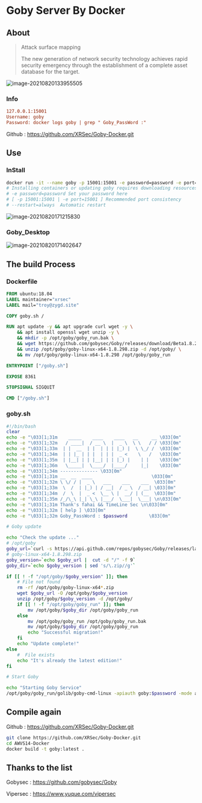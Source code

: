 # Goby Server By Docker

## About

> Attack surface mapping
>
> The new generation of network security technology achieves rapid security emergency through the establishment of a complete asset database for the target.

![image-20210820133955505](https://rmt.ladydaily.com/fetch/ZYGG/storage/image-20210820133955505.png?w=1280)

### Info

```ini
127.0.0.1:15001
Username: goby
Password: docker logs goby | grep " Goby_PassWord :"
```

Github : https://github.com/XRSec/Goby-Docker.git

## Use

### InStall

```bash
docker run -it --name goby -p 15001:15001 -e password=password -e port=15001 xrsec/goby:latest
# Installing containers or updating goby requires downloading resources from GitHub
# -e password=password Set your password here 
# [ -p 15001:15001 | -e port=15001 ] Recommended port consistency
# --restart=always  Automatic restart
```

![image-20210820171215830](https://rmt.ladydaily.com/fetch/ZYGG/storage/20210820171444750926.png?w=1280&fmt=jpg)

### Goby_Desktop

![image-20210820171402647](https://rmt.ladydaily.com/fetch/ZYGG/storage/20210820171449669292.png?w=1280&fmt=jpg)

## The build Process

### Dockerfile

```dockerfile
FROM ubuntu:18.04
LABEL maintainer="xrsec"
LABEL mail="troy@zygd.site"

COPY goby.sh /

RUN apt update -y && apt upgrade curl wget -y \
    && apt install openssl wget unzip -y \
    && mkdir -p /opt/goby/goby_run.bak \
    && wget https://github.com/gobysec/Goby/releases/download/Beta1.8.298/goby-linux-x64-1.8.298.zip -O /opt/goby/goby-linux-x64-1.8.298.zip \
    && unzip /opt/goby/goby-linux-x64-1.8.298.zip -d /opt/goby/ \
    && mv /opt/goby/goby-linux-x64-1.8.298 /opt/goby/goby_run

ENTRYPOINT ["/goby.sh"]

EXPOSE 8361

STOPSIGNAL SIGQUIT

CMD ["/goby.sh"]
```



### goby.sh

```sh
#!/bin/bash
clear
echo -e "\033[1;31m    _____    ____    ____   __     __ \033[0m"
echo -e "\033[1;32m   / ____|  / __ \  |  _ \  \ \   / / \033[0m"
echo -e "\033[1;33m  | |  __  | |  | | | |_) |  \ \_/ /  \033[0m"
echo -e "\033[1;34m  | | |_ | | |  | | |  _ <    \   /   \033[0m"
echo -e "\033[1;35m  | |__| | | |__| | | |_) |    | |    \033[0m"
echo -e "\033[1;36m   \_____|  \____/  |____/     |_|    \033[0m"                                
echo -e "\033[1;34m -------------- \033[0m"                           
echo -e "\033[1;31m __  __  ____                      \033[0m"
echo -e "\033[1;32m \ \/ / |  _ \   ___    ___    ___  \033[0m"
echo -e "\033[1;33m  \  /  | |_) | / __|  / _ \  / __| \033[0m"
echo -e "\033[1;34m  /  \  |  _ <  \__ \ |  __/ | (__  \033[0m"
echo -e "\033[1;35m /_/\_\ |_| \_\ |___/  \___|  \___| \n\033[0m"
echo -e "\033[1;31m Thank's fahai && TimeLine Sec \n\033[0m"
echo -e "\033[1;32m [ help ] \033[0m"
echo -e "\033[1;32m Goby_PassWord : $password        \033[0m"

# Goby update

echo "Check the update ..."
# /opt/goby
goby_url=`curl -s https://api.github.com/repos/gobysec/Goby/releases/latest | grep browser_download_url | grep linux | cut -d '"' -f 4`
# goby-linux-x64-1.8.298.zip
goby_version=`echo $goby_url |  cut -d "/" -f 9`
goby_dir=`echo $goby_version | sed 's/\.zip//g'`

if [[ ! -f "/opt/goby/$goby_version" ]]; then
    # File not found
    rm -rf /opt/goby/goby-linux-x64*.zip
    wget $goby_url -O /opt/goby/$goby_version
    unzip /opt/goby/$goby_version -d /opt/goby/
    if [[ ! -f "/opt/goby/goby_run" ]]; then
        mv /opt/goby/$goby_dir /opt/goby/goby_run
    else 
        mv /opt/goby/goby_run /opt/goby/goby_run.bak
        mv /opt/goby/$goby_dir /opt/goby/goby_run
        echo "Successful migration!"
    fi
    echo "Update complete!"
else
    #  File exists
    echo "It's already the latest edition!"
fi

# Start Goby

echo "Starting Goby Service"
/opt/goby/goby_run/golib/goby-cmd-linux -apiauth goby:$password -mode api -bind 0.0.0.0:$port
```



## Compile again

Github : https://github.com/XRSec/Goby-Docker.git

```bash
git clone https://github.com/XRSec/Goby-Docker.git
cd AWVS14-Docker
docker build -t goby:latest .
```



## Thanks to the list

Gobysec : https://github.com/gobysec/Goby

Vipersec : https://www.yuque.com/vipersec
